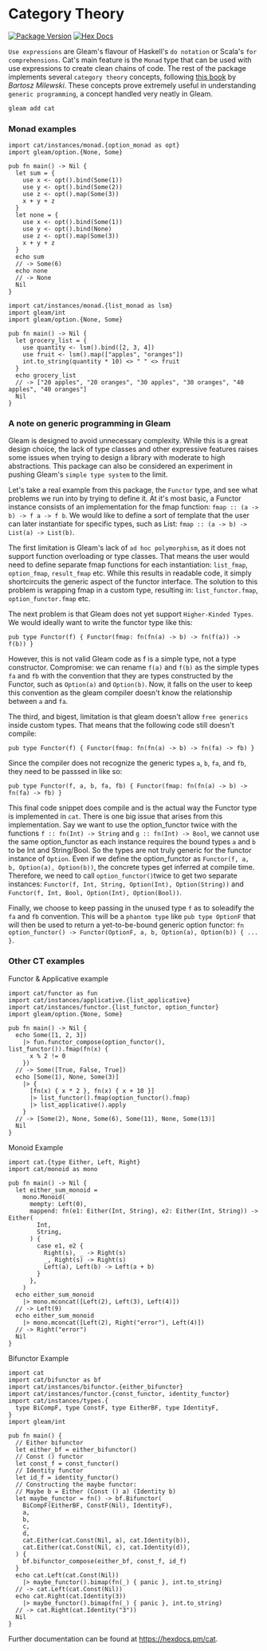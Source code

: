 # Category Theory

[![Package Version](https://img.shields.io/hexpm/v/cat)](https://hex.pm/packages/cat)
[![Hex Docs](https://img.shields.io/badge/hex-docs-ffaff3)](https://hexdocs.pm/cat)

`Use expressions` are Gleam's flavour of Haskell's `do notation` or Scala's `for comprehensions`. Cat's main feature is the `Monad` type that can be used with use expressions to create clean chains of code.
The rest of the package implements several `category theory` concepts, following [this book](https://bartoszmilewski.com/2014/10/28/category-theory-for-programmers-the-preface/) by _Bartosz Milewski_. These concepts prove extremely useful in understanding `generic programming`, a concept handled very neatly in Gleam.

```sh
gleam add cat
```

### Monad examples

```gleam
import cat/instances/monad.{option_monad as opt}
import gleam/option.{None, Some}

pub fn main() -> Nil {
  let sum = {
    use x <- opt().bind(Some(1))
    use y <- opt().bind(Some(2))
    use z <- opt().map(Some(3))
    x + y + z
  }
  let none = {
    use x <- opt().bind(Some(1))
    use y <- opt().bind(None)
    use z <- opt().map(Some(3))
    x + y + z
  }
  echo sum
  // -> Some(6)
  echo none
  // -> None
  Nil
}
```

```gleam
import cat/instances/monad.{list_monad as lsm}
import gleam/int
import gleam/option.{None, Some}

pub fn main() -> Nil {
  let grocery_list = {
    use quantity <- lsm().bind([2, 3, 4])
    use fruit <- lsm().map(["apples", "oranges"])
    int.to_string(quantity * 10) <> " " <> fruit
  }
  echo grocery_list
  // -> ["20 apples", "20 oranges", "30 apples", "30 oranges", "40 apples", "40 oranges"]
  Nil
}
```

### A note on generic programming in Gleam

Gleam is designed to avoid unnecessary complexity. While this is a great design choice, the lack of type classes and other expressive features raises some issues when trying to design a library with moderate to high abstractions. This package can also be considered an experiment in pushing Gleam's `simple type system` to the limit.

Let's take a real example from this package, the `Functor` type, and see what problems we run into by trying to define it. At it's most basic, a Functor instance consists of an implementation for the fmap function: `fmap :: (a -> b) -> f a -> f b`. We would like to define a sort of template that the user can later instantiate for specific types, such as List: `fmap :: (a -> b) -> List(a) -> List(b)`.

The first limitation is Gleam's lack of `ad hoc polymorphism`, as it does not support function overloading or type classes. That means the user would need to define separate fmap functions for each instantiation: `list_fmap`, `option_fmap`, `result_fmap` etc. While this results in readable code, it simply shortcircuits the generic aspect of the functor interface. The solution to this problem is wrapping fmap in a custom type, resulting in: `list_functor.fmap`, `option_functor.fmap` etc.

The next problem is that Gleam does not yet support `Higher-Kinded Types`. We would ideally want to write the functor type like this:

```gleam
pub type Functor(f) { Functor(fmap: fn(fn(a) -> b) -> fn(f(a)) -> f(b)) }
```

However, this is not valid Gleam code as f is a simple type, not a type constructor. Compromise: we can rename `f(a)` and `f(b)` as the simple types `fa` and `fb` with the convention that they are types constructed by the Functor, such as `Option(a)` and `Option(b)`. Now, it falls on the user to keep this convention as the gleam compiler doesn't know the relationship between `a` and `fa`.

The third, and bigest, limitation is that gleam doesn't allow `free generics` inside custom types. That means that the following code still doesn't compile:

```gleam
pub type Functor(f) { Functor(fmap: fn(fn(a) -> b) -> fn(fa) -> fb) }
```

Since the compiler does not recognize the generic types `a`, `b`, `fa`, and `fb`, they need to be passsed in like so:

```gleam
pub type Functor(f, a, b, fa, fb) { Functor(fmap: fn(fn(a) -> b) -> fn(fa) -> fb) }
```

This final code snippet does compile and is the actual way the Functor type is implemented in `cat`. There is one big issue that arises from this implementation. Say we want to use the option_functor twice with the functions `f :: fn(Int) -> String` and `g :: fn(Int) -> Bool`, we cannot use the same option_functor as each instance requires the bound types `a` and `b` to be Int and String/Bool. So the types are not truly generic for the functor instance of `Option`. Even if we define the option_functor as `Functor(f, a, b, Option(a), Option(b))`, the concrete types get inferred at compile time. Therefore, we need to call `option_functor()`twice to get two separate instances: `Functor(f, Int, String, Option(Int), Option(String))` and `Functor(f, Int, Bool, Option(Int), Option(Bool))`.

Finally, we choose to keep passing in the unused type `f` as to soleadify the `fa` and `fb` convention. This will be a `phantom type` like `pub type OptionF` that will then be used to return a yet-to-be-bound generic option functor: `fn option_functor() -> Functor(OptionF, a, b, Option(a), Option(b)) { ... }`.

### Other CT examples

Functor & Applicative example

```gleam
import cat/functor as fun
import cat/instances/applicative.{list_applicative}
import cat/instances/functor.{list_functor, option_functor}
import gleam/option.{None, Some}

pub fn main() -> Nil {
  echo Some([1, 2, 3])
    |> fun.functor_compose(option_functor(), list_functor()).fmap(fn(x) {
      x % 2 != 0
    })
  // -> Some([True, False, True])
  echo [Some(1), None, Some(3)]
    |> {
      [fn(x) { x * 2 }, fn(x) { x + 10 }]
      |> list_functor().fmap(option_functor().fmap)
      |> list_applicative().apply
    }
  // -> [Some(2), None, Some(6), Some(11), None, Some(13)]
  Nil
}
```

Monoid Example

```gleam
import cat.{type Either, Left, Right}
import cat/monoid as mono

pub fn main() -> Nil {
  let either_sum_monoid =
    mono.Monoid(
      mempty: Left(0),
      mappend: fn(e1: Either(Int, String), e2: Either(Int, String)) -> Either(
        Int,
        String,
      ) {
        case e1, e2 {
          Right(s), _ -> Right(s)
          _, Right(s) -> Right(s)
          Left(a), Left(b) -> Left(a + b)
        }
      },
    )
  echo either_sum_monoid
    |> mono.mconcat([Left(2), Left(3), Left(4)])
  // -> Left(9)
  echo either_sum_monoid
    |> mono.mconcat([Left(2), Right("error"), Left(4)])
  // -> Right("error")
  Nil
}
```

Bifunctor Example

```gleam
import cat
import cat/bifunctor as bf
import cat/instances/bifunctor.{either_bifunctor}
import cat/instances/functor.{const_functor, identity_functor}
import cat/instances/types.{
  type BiCompF, type ConstF, type EitherBF, type IdentityF,
}
import gleam/int

pub fn main() {
  // Either bifunctor
  let either_bf = either_bifunctor()
  // Const () functor
  let const_f = const_functor()
  // Identity functor
  let id_f = identity_functor()
  // Constructing the maybe functor:
  // Maybe b = Either (Const () a) (Identity b)
  let maybe_functor = fn() -> bf.Bifunctor(
    BiCompF(EitherBF, ConstF(Nil), IdentityF),
    a,
    b,
    c,
    d,
    cat.Either(cat.Const(Nil, a), cat.Identity(b)),
    cat.Either(cat.Const(Nil, c), cat.Identity(d)),
  ) {
    bf.bifunctor_compose(either_bf, const_f, id_f)
  }
  echo cat.Left(cat.Const(Nil))
    |> maybe_functor().bimap(fn(_) { panic }, int.to_string)
  // -> cat.Left(cat.Const(Nil))
  echo cat.Right(cat.Identity(3))
    |> maybe_functor().bimap(fn(_) { panic }, int.to_string)
  // -> cat.Right(cat.Identity("3"))
  Nil
}
```

Further documentation can be found at <https://hexdocs.pm/cat>.
